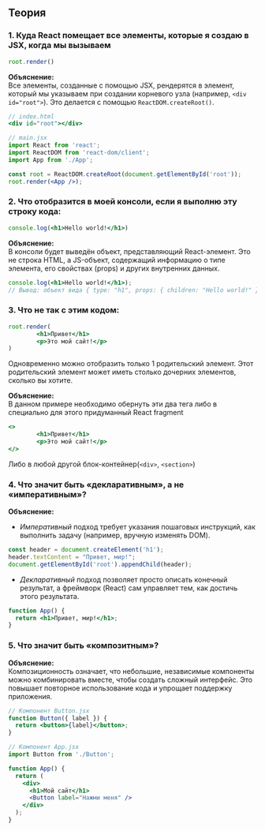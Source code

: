 ## Теория

### 1. Куда React помещает все элементы, которые я создаю в JSX, когда мы вызываем 

```jsx
root.render()
```

 **Объяснение:**  
Все элементы, созданные с помощью JSX, рендерятся в элемент, который мы указываем при создании корневого узла (например, `<div id="root">`). Это делается с помощью `ReactDOM.createRoot()`.

```jsx
// index.html
<div id="root"></div>

// main.jsx
import React from 'react';
import ReactDOM from 'react-dom/client';
import App from './App';

const root = ReactDOM.createRoot(document.getElementById('root'));
root.render(<App />);

```

### 2. Что отобразится в моей консоли, если я выполню эту строку кода:

```jsx
console.log(<h1>Hello world!</h1>)
```

**Объяснение:**  
В консоли будет выведён объект, представляющий React-элемент. Это не строка HTML, а JS-объект, содержащий информацию о типе элемента, его свойствах (props) и других внутренних данных.
```jsx
console.log(<h1>Hello world!</h1>);
// Вывод: объект вида { type: "h1", props: { children: "Hello world!" }, ... }

```

### 3. Что не так с этим кодом:

```jsx
root.render(
        <h1>Привет</h1>
        <p>Это мой сайт!</p>
)
```

Одновременно можно отобразить только 1 родительский элемент. Этот родительский элемент может иметь столько дочерних элементов, сколько вы хотите.

**Объяснение:**  
В данном примере необходимо обернуть эти два тега либо в специально для этого придуманный React fragment
```jsx
<>
        <h1>Привет</h1>
        <p>Это мой сайт!</p>
</>
```
Либо в любой другой блок-контейнер(`<div>`, `<section>`)

### 4. Что значит быть «декларативным», а не «императивным»?

**Объяснение:**

- _Императивный_ подход требует указания пошаговых инструкций, как выполнить задачу (например, вручную изменять DOM).

```jsx
const header = document.createElement('h1');
header.textContent = "Привет, мир!";
document.getElementById('root').appendChild(header);
```
- _Декларативный_ подход позволяет просто описать конечный результат, а фреймворк (React) сам управляет тем, как достичь этого результата.
```jsx
function App() {
  return <h1>Привет, мир!</h1>;
}

```
### 5. Что значит быть «композитным»?

**Объяснение:**  
Композиционность означает, что небольшие, независимые компоненты можно комбинировать вместе, чтобы создать сложный интерфейс. Это повышает повторное использование кода и упрощает поддержку приложения.

```jsx
// Компонент Button.jsx
function Button({ label }) {
  return <button>{label}</button>;
}

// Компонент App.jsx
import Button from './Button';

function App() {
  return (
    <div>
      <h1>Мой сайт</h1>
      <Button label="Нажми меня" />
    </div>
  );
}
```
